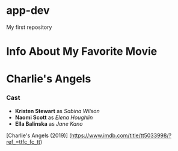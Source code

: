 # app-dev
My first repository
# Info About My Favorite Movie

# Charlie's Angels 

### Cast
- **Kristen Stewart** as *Sabina Wilson*
- **Naomi Scott**  as *Elena Houghlin*
- **Ella Balinska**  as *Jane Kano*

[Charlie's Angels (2019)] (https://www.imdb.com/title/tt5033998/?ref_=ttfc_fc_tt)

